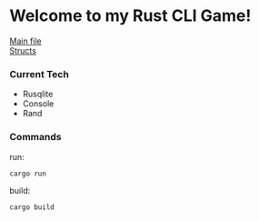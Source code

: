 # Welcome to my Rust CLI Game!
[Main file](./src/main.rs)<br>
[Structs](./src/creatures)<br>

### Current Tech
- Rusqlite
- Console
- Rand

### Commands
run:
```bash
cargo run
```
build:
```bash
cargo build
```
